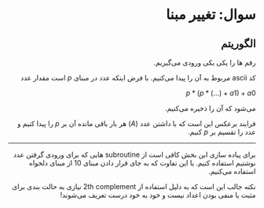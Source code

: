 <div dir="rtl">

# سوال: تغییر مبنا

## الگوریتم
رقم ها را یکی یکی ورودی می‌گیریم.

کد 
ascii
مربوط به آن را پیدا می‌کنیم.
با فرض اینکه عدد در مبنای 
$p$
است مقدار عدد

$p * (p * (...) + a1) + a0$

می‌شود که آن را ذخیره می‌کنیم.

فرایند برعکس این است که با داشتن عدد 
($A$)
هر بار باقی مانده آن بر
$p$
را پیدا کنیم و عدد را تقسیم بر
$p$
کنیم.

--- 

برای پیاده سازی این بخش کافی است از 
subroutine
هایی که برای ورودی گرفتن عدد نوشتیم استفاده کنیم. با این تفاوت که به جای قرار دادن مبنای 10
از مبنای دلخواه استفاده می‌کنیم.

نکته جالب این است که به دلیل استفاده از 
2th complement
نیازی به حالت بندی برای مثبت یا منفی بودن اعداد نیست و خود به خود درست تعریف می‌شوند!
</div>
